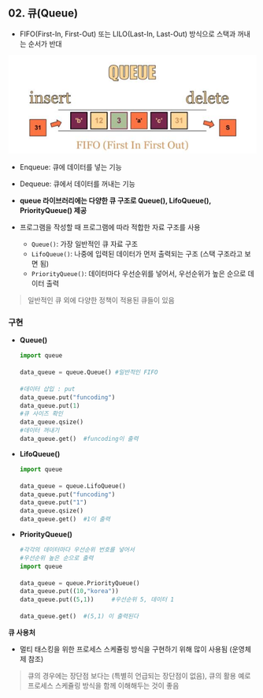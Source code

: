 

## 02. 큐(Queue)

- FIFO(First-In, First-Out) 또는 LILO(Last-In, Last-Out) 방식으로 스택과 꺼내는 순서가 반대

![큐](images/%ED%81%90.JPG)

- Enqueue: 큐에 데이터를 넣는 기능
- Dequeue: 큐에서 데이터를 꺼내는 기능

- **queue 라이브러리에는 다양한 큐 구조로 Queue(), LifoQueue(), PriorityQueue() 제공**
- 프로그램을 작성할 때 프로그램에 따라 적합한 자료 구조를 사용
  - `Queue()`: 가장 일반적인 큐 자료 구조
  - `LifoQueue()`: 나중에 입력된 데이터가 먼저 출력되는 구조 (스택 구조라고 보면 됨)
  - `PriorityQueue()`: 데이터마다 우선순위를 넣어서, 우선순위가 높은 순으로 데이터 출력

> 일반적인 큐 외에 다양한 정책이 적용된 큐들이 있음



### 구현

- **Queue()**

  ```python
  import queue
  
  data_queue = queue.Queue() #일반적인 FIFO
  
  #데이터 삽입 : put
  data_queue.put("funcoding")
  data_queue.put(1)
  #큐 사이즈 확인
  data_queue.qsize()
  #데이터 꺼내기
  data_queue.get()	#funcoding이 출력
  ```

- **LifoQueue()**

  ```python
  import queue
  
  data_queue = queue.LifoQueue()
  data_queue.put("funcoding")
  data_queue.put("1")
  data_queue.qsize()
  data_queue.get()	#1이 출력
  ```

- **PriorityQueue()**

  ```python
  #각각의 데이터마다 우선순위 번호를 넣어서 
  #우선순위 높은 순으로 출력
  import queue
  
  data_queue = queue.PriorityQueue()
  data_queue.put((10,"korea"))
  data_queue.put((5,1))		#우선순위 5, 데이터 1
  
  data_queue.get()	#(5,1) 이 출력된다
  ```

  

**큐 사용처**

- 멀티 태스킹을 위한 프로세스 스케쥴링 방식을 구현하기 위해 많이 사용됨 (운영체제 참조)

> 큐의 경우에는 장단점 보다는 (특별히 언급되는 장단점이 없음), 큐의 활용 예로 프로세스 스케쥴링 방식을 함께 이해해두는 것이 좋음
